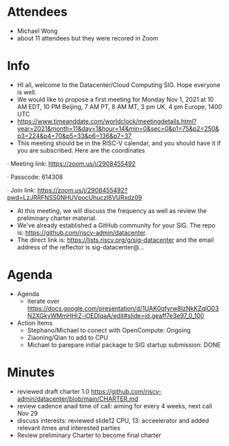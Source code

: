 # Attendees
- Michael Wong  
- about 11 attendees but they were recored in Zoom

# Info
- HI all, welcome to the Datacenter/Cloud Computing SIG. Hope everyone is well.
- We would like to propose a first meeting for Monday Nov 1, 2021 at 10 AM EDT, 10 PM Beijing, 7 AM PT, 8 AM MT, 3 pm UK, 4 pm Europe, 1400 UTC
- https://www.timeanddate.com/worldclock/meetingdetails.html?year=2021&month=11&day=1&hour=14&min=0&sec=0&p1=75&p2=250&p3=224&p4=70&p5=33&p6=136&p7=37
- This meeting should be in the RISC-V calendar, and you should have it if you are subscribed. Here are the coordinates

·  Meeting link: https://zoom.us/j/2908455492

·  Passcode: 614308

·  Join link: https://zoom.us/j/2908455492?pwd=LzJRRFNSS0NHUVpocUhuczl6VURxdz09

- At this meeting, we will discuss the frequency as well as review the preliminary charter material.
- We've already established a GitHub community for your SIG.  The repo is: https://github.com/riscv-admin/datacenter. 
- The direct link is: https://lists.riscv.org/g/sig-datacenter and the email address of the reflector is sig-datacenter@...


# Agenda

- Agenda
  - iterate over https://docs.google.com/presentation/d/1UAK0qfyrw8IzNkKZqlO03N2XGkyWMmHHrZ-iOEDlqaA/edit#slide=id.geaff7e3e97_0_100
- Action Items
  - Stephano/Michael to conect with OpenCompute: Ongoing
  - Ziaoning/Qian to add to CPU
  - Michael to parepare initial package to SIG startup submission: DONE

# Minutes
  - reviewed draft charter 1.0 https://github.com/riscv-admin/datacenter/blob/main/CHARTER.md
  - review cadence anad time of call: aiming for every 4 weeks, next call Nov 29
  - discuss interests: reviewed slide12 CPU, 13: acceelerator and  added relevant itmes and interested parties
  - Review preliminary Charter to become final charter
